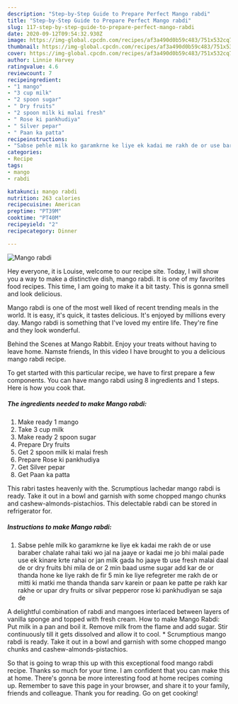 ```yaml
---
description: "Step-by-Step Guide to Prepare Perfect Mango rabdi"
title: "Step-by-Step Guide to Prepare Perfect Mango rabdi"
slug: 117-step-by-step-guide-to-prepare-perfect-mango-rabdi
date: 2020-09-12T09:54:32.930Z
image: https://img-global.cpcdn.com/recipes/af3a490d0b59c483/751x532cq70/mango-rabdi-recipe-main-photo.jpg
thumbnail: https://img-global.cpcdn.com/recipes/af3a490d0b59c483/751x532cq70/mango-rabdi-recipe-main-photo.jpg
cover: https://img-global.cpcdn.com/recipes/af3a490d0b59c483/751x532cq70/mango-rabdi-recipe-main-photo.jpg
author: Linnie Harvey
ratingvalue: 4.6
reviewcount: 7
recipeingredient:
- "1 mango"
- "3 cup milk"
- "2 spoon sugar"
- " Dry fruits"
- "2 spoon milk ki malai fresh"
- " Rose ki pankhudiya"
- " Silver pepar"
- " Paan ka patta"
recipeinstructions:
- "Sabse pehle milk ko garamkrne ke liye ek kadai me rakh de or use baraber chalate rahai taki wo jal na jaaye or kadai me jo bhi malai pade use ek kinare krte rahai or jan milk gada ho jaaye tb use fresh malai daal de or dry fruits bhi mila de or 2 min baad usme sugar add kar de or thanda hone ke liye rakh de fir 5 min ke liye refegreter me rakh de or mitti ki matki me thanda thanda sarv karein or paan ke patte pe rakh kar rakhe or upar dry fruits or silvar pepperor rose ki pankhudiyan se saja de"
categories:
- Recipe
tags:
- mango
- rabdi

katakunci: mango rabdi 
nutrition: 263 calories
recipecuisine: American
preptime: "PT39M"
cooktime: "PT40M"
recipeyield: "2"
recipecategory: Dinner

---
```



![Mango rabdi](https://img-global.cpcdn.com/recipes/af3a490d0b59c483/751x532cq70/mango-rabdi-recipe-main-photo.jpg)

Hey everyone, it is Louise, welcome to our recipe site. Today, I will show you a way to make a distinctive dish, mango rabdi. It is one of my favorites food recipes. This time, I am going to make it a bit tasty. This is gonna smell and look delicious.

Mango rabdi is one of the most well liked of recent trending meals in the world. It is easy, it's quick, it tastes delicious. It's enjoyed by millions every day. Mango rabdi is something that I've loved my entire life. They're fine and they look wonderful.

Behind the Scenes at Mango Rabbit. Enjoy your treats without having to leave home. Namste friends, In this video I have brought to you a delicious mango rabdi recipe.


To get started with this particular recipe, we have to first prepare a few components. You can have mango rabdi using 8 ingredients and 1 steps. Here is how you cook that.

<!--inarticleads1-->

##### The ingredients needed to make Mango rabdi:

1. Make ready 1 mango
1. Take 3 cup milk
1. Make ready 2 spoon sugar
1. Prepare  Dry fruits
1. Get 2 spoon milk ki malai fresh
1. Prepare  Rose ki pankhudiya
1. Get  Silver pepar
1. Get  Paan ka patta


This rabri tastes heavenly with the. Scrumptious lachedar mango rabdi is ready. Take it out in a bowl and garnish with some chopped mango chunks and cashew-almonds-pistachios. This delectable rabdi can be stored in refrigerator for. 

<!--inarticleads2-->

##### Instructions to make Mango rabdi:

1. Sabse pehle milk ko garamkrne ke liye ek kadai me rakh de or use baraber chalate rahai taki wo jal na jaaye or kadai me jo bhi malai pade use ek kinare krte rahai or jan milk gada ho jaaye tb use fresh malai daal de or dry fruits bhi mila de or 2 min baad usme sugar add kar de or thanda hone ke liye rakh de fir 5 min ke liye refegreter me rakh de or mitti ki matki me thanda thanda sarv karein or paan ke patte pe rakh kar rakhe or upar dry fruits or silvar pepperor rose ki pankhudiyan se saja de


A delightful combination of rabdi and mangoes interlaced between layers of vanilla sponge and topped with fresh cream. How to make Mango Rabdi: Put milk in a pan and boil it. Remove milk from the flame and add sugar. Stir continuously till it gets dissolved and allow it to cool. * Scrumptious mango rabdi is ready. Take it out in a bowl and garnish with some chopped mango chunks and cashew-almonds-pistachios. 

So that is going to wrap this up with this exceptional food mango rabdi recipe. Thanks so much for your time. I am confident that you can make this at home. There's gonna be more interesting food at home recipes coming up. Remember to save this page in your browser, and share it to your family, friends and colleague. Thank you for reading. Go on get cooking!
